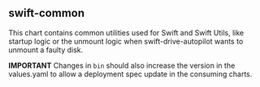 ## swift-common

This chart contains common utilities used for Swift and Swift Utils, like
startup logic or the unmount logic when swift-drive-autopilot wants to
unmount a faulty disk.

**IMPORTANT**
Changes in `bin` should also increase the version in the values.yaml to allow
a deployment spec update in the consuming charts.

